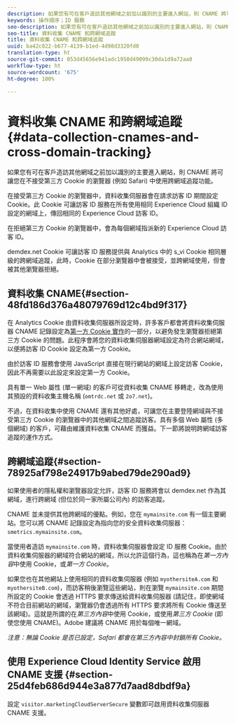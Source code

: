 ```yaml
---
description: 如果您有可在客戶造訪其他網域之前加以識別的主要進入網站，則 CNAME 將可讓您在不接受第三方 Cookie 的瀏覽器 (例如 Safari) 中使用跨網域追蹤功能。
keywords: 操作順序；ID 服務
seo-description: 如果您有可在客戶造訪其他網域之前加以識別的主要進入網站，則 CNAME 將可讓您在不接受第三方 Cookie 的瀏覽器 (例如 Safari) 中使用跨網域追蹤功能。
seo-title: 資料收集 CNAME 和跨網域追蹤
title: 資料收集 CNAME 和跨網域追蹤
uuid: ba42c822-b677-4139-b1ed-4d98d3320fd0
translation-type: ht
source-git-commit: 053d45656e941adc1950d49099c30da1d9a72aa0
workflow-type: ht
source-wordcount: '675'
ht-degree: 100%

---
```



# 資料收集 CNAME 和跨網域追蹤{#data-collection-cnames-and-cross-domain-tracking}

如果您有可在客戶造訪其他網域之前加以識別的主要進入網站，則 CNAME 將可讓您在不接受第三方 Cookie 的瀏覽器 (例如 Safari) 中使用跨網域追蹤功能。

在接受第三方 Cookie 的瀏覽器中，資料收集伺服器會在請求訪客 ID 期間設定 Cookie。此 Cookie 可讓訪客 ID 服務在所有使用相同 Experience Cloud 組織 ID 設定的網域上，傳回相同的 Experience Cloud 訪客 ID。

在拒絕第三方 Cookie 的瀏覽器中，會為每個網域指派新的 Experience Cloud 訪客 ID。

demdex.net Cookie 可讓訪客 ID 服務提供與 Analytics 中的 s_vi Cookie 相同層級的跨網域追蹤，此時，Cookie 在部分瀏覽器中會被接受，並跨網域使用，但會被其他瀏覽器拒絕。

## 資料收集 CNAME{#section-48fd186d376a48079769d12c4bd9f317}

在 Analytics Cookie 由資料收集伺服器所設定時，許多客戶都會將資料收集伺服器 CNAME 記錄設定為[第一方 Cookie 實作](https://docs.adobe.com/content/help/zh-Hant/core-services/interface/ec-cookies/cookies-first-party.html)的一部分，以避免發生瀏覽器拒絕第三方 Cookie 的問題。此程序會將您的資料收集伺服器網域設定為符合網站網域，以便將訪客 ID Cookie 設定為第一方 Cookie。

由於訪客 ID 服務會使用 JavaScript 直接在現行網站的網域上設定訪客 Cookie，因此不再需要以此設定來設定第一方 Cookie。

具有單一 Web 屬性 (單一網域) 的客戶可從資料收集 CNAME 移轉走，改為使用其預設的資料收集主機名稱 (`omtrdc.net` 或 `2o7.net`)。

不過，在資料收集中使用 CNAME 還有其他好處，可讓您在主要登陸網域與不接受第三方 Cookie 的瀏覽器中的其他網域之間追蹤訪客。具有多個 Web 屬性 (多個網域) 的客戶，可藉由維護資料收集 CNAME 而獲益。下一節將說明跨網域訪客追蹤的運作方式。

## 跨網域追蹤{#section-78925af798e24917b9abed79de290ad9}

如果使用者的隱私權和瀏覽器設定允許，訪客 ID 服務將會以 demdex.net 作為其網域，進行跨網域 (但位於同一家所屬公司內) 的訪客追蹤。

CNAME 並未提供其他跨網域的優點。例如，您在 `mymainsite.com` 有一個主要網站。您可以將 CNAME 記錄設定為指向您的安全資料收集伺服器：`smetrics.mymainsite.com`。

當使用者造訪 `mymainsite.com` 時，資料收集伺服器會設定 ID 服務 Cookie。由於資料收集伺服器的網域符合網站的網域，所以允許這個行為，這也稱為在&#x200B;*第一方內容*&#x200B;中使用 Cookie，或&#x200B;*第一方 Cookie*。

如果您也在其他網站上使用相同的資料收集伺服器 (例如 `myothersiteA.com` 和 `myothersiteB.com`)，而訪客稍後瀏覽這些網站，則在瀏覽 `mymainsite.com` 期間所設定的 Cookie 會透過 HTTPS 要求傳送給資料收集伺服器 (請記住，即使網域不符合目前網站的網域，瀏覽器仍會透過所有 HTTPS 要求將所有 Cookie 傳送至該網域)。這就是所謂的在&#x200B;*第三方內容*&#x200B;中使用 Cookie，或使用&#x200B;*第三方 Cookie* (即使您使用 CNAME)。Adobe 建議將 CNAME 用於每個唯一網域。

*注意：無論 Cookie 是否已設定，Safari 都會在第三方內容中封鎖所有 Cookie。*

## 使用 Experience Cloud Identity Service 啟用 CNAME 支援 {#section-25d4feb686d944e3a877d7aad8dbdf9a}

設定 `visitor.marketingCloudServerSecure` 變數即可啟用資料收集伺服器 CNAME 支援。

